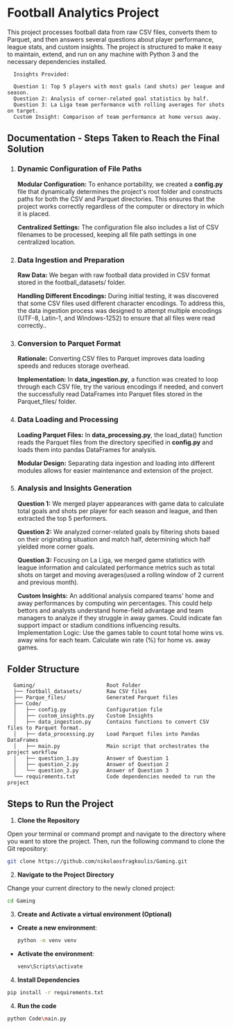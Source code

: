 # Football Analytics Project

This project processes football data from raw CSV files, converts them to Parquet, and then answers several questions about player performance, league stats, and custom insights.
The project is structured to make it easy to maintain, extend, and run on any machine with Python 3 and the necessary dependencies installed.

```
  Insights Provided:
  
  Question 1: Top 5 players with most goals (and shots) per league and season.
  Question 2: Analysis of corner-related goal statistics by half.
  Question 3: La Liga team performance with rolling averages for shots on target.
  Custom Insight: Comparison of team performance at home versus away.

```


## Documentation - Steps Taken to Reach the Final Solution

1. ### Dynamic Configuration of File Paths
    **Modular Configuration:**
    To enhance portability, we created a **config.py** file that dynamically determines the project's root folder and constructs paths for both the CSV and Parquet directories.
    This ensures that the project works correctly regardless of the computer or directory in which it is placed.

    **Centralized Settings:**
    The configuration file also includes a list of CSV filenames to be processed, keeping all file path settings in one centralized location.

2. ### Data Ingestion and Preparation
    **Raw Data:**
    We began with raw football data provided in CSV format stored in the football_datasets/ folder.
   
    **Handling Different Encodings:**
    During initial testing, it was discovered that some CSV files used different character encodings.
    To address this, the data ingestion process was designed to attempt multiple encodings (UTF-8, Latin-1, and Windows-1252) to ensure that all files were read correctly..

3. ### Conversion to Parquet Format
    **Rationale:**
    Converting CSV files to Parquet improves data loading speeds and reduces storage overhead.
   
    **Implementation:**
    In **data_ingestion.py**, a function was created to loop through each CSV file, try the various encodings if needed, and convert the successfully read DataFrames into Parquet files stored in the Parquet_files/ folder.

4. ### Data Loading and Processing
    **Loading Parquet Files:**
    In **data_processing.py**, the load_data() function reads the Parquet files from the directory specified in **config.py** and loads them into pandas DataFrames for analysis.

    **Modular Design:**
    Separating data ingestion and loading into different modules allows for easier maintenance and extension of the project.

5. ### Analysis and Insights Generation

    **Question 1:**
    We merged player appearances with game data to calculate total goals and shots per player for each season and league, and then extracted the top 5 performers.

    **Question 2:**
    We analyzed corner-related goals by filtering shots based on their originating situation and match half, determining which half yielded more corner goals.

    **Question 3:**
    Focusing on La Liga, we merged game statistics with league information and calculated performance metrics such as total shots on target and moving averages(used a rolling window of 2 current and previous month).

    **Custom Insights:**
    An additional analysis compared teams' home and away performances by computing win percentages.
    This could help bettors and analysts understand home-field advantage and team managers to analyze if they struggle in away games.
    Could indicate fan support impact or stadium conditions influencing results.
    Implementation Logic:
    Use the games table to count total home wins vs. away wins for each team.
    Calculate win rate (%) for home vs. away games.

## Folder Structure

```
  Gaming/                       Root Folder
  ├── football_datasets/        Raw CSV files
  ├── Parque_files/             Generated Parquet files
  ├── Code/
  │   ├── config.py             Configuration file
  │   ├── custom_insights.py    Custom Insights
  │   ├── data_ingestion.py     Contains functions to convert CSV files to Parquet format.
  │   ├── data_processing.py    Load Parquet files into Pandas DataFrames
  │   ├── main.py               Main script that orchestrates the project workflow
  │   ├── question_1.py         Answer of Question 1
  │   ├── question_2.py         Answer of Question 2
  │   └── question_3.py         Answer of Question 3
  └── requirements.txt          Code dependencies needed to run the project
```






## Steps to Run the Project

  1. **Clone the Repository**

   Open your terminal or command prompt and navigate to the directory where you want to store the project. Then, run the following command to clone the Git repository:

   ```bash
   git clone https://github.com/nikolaosfragkoulis/Gaming.git
   ```

  2. **Navigate to the Project Directory**

   Change your current directory to the newly cloned project:

   ```bash
   cd Gaming
   ```

  3. **Create and Activate a virtual environment (Optional)**
  
   - **Create a new environment**:
     ```bash
     python -m venv venv
     ```
   - **Activate the environment**:
     ```bash
     venv\Scripts\activate
     ```

  4. **Install Dependencies**
   ```bash
   pip install -r requirements.txt
   ```

  4. **Run the code**
   ```bash
   python Code\main.py
   ```
